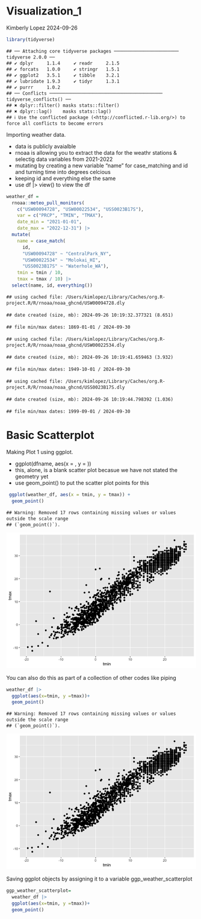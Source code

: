 Visualization_1
================
Kimberly Lopez
2024-09-26

``` r
library(tidyverse)
```

    ## ── Attaching core tidyverse packages ──────────────────────── tidyverse 2.0.0 ──
    ## ✔ dplyr     1.1.4     ✔ readr     2.1.5
    ## ✔ forcats   1.0.0     ✔ stringr   1.5.1
    ## ✔ ggplot2   3.5.1     ✔ tibble    3.2.1
    ## ✔ lubridate 1.9.3     ✔ tidyr     1.3.1
    ## ✔ purrr     1.0.2     
    ## ── Conflicts ────────────────────────────────────────── tidyverse_conflicts() ──
    ## ✖ dplyr::filter() masks stats::filter()
    ## ✖ dplyr::lag()    masks stats::lag()
    ## ℹ Use the conflicted package (<http://conflicted.r-lib.org/>) to force all conflicts to become errors

Importing weather data.

- data is publicly avaialble
- rnoaa is allowing you to extract the data for the weathr stations &
  selectig data variables from 2021-2022
- mutating by creating a new variable “name” for case_matching and id
  and turning time into degrees celcious
- keeping id and everything else the same
- use df \|\> view() to view the df

``` r
weather_df = 
  rnoaa::meteo_pull_monitors(
    c("USW00094728", "USW00022534", "USS0023B17S"),
    var = c("PRCP", "TMIN", "TMAX"), 
    date_min = "2021-01-01",
    date_max = "2022-12-31") |>
  mutate(
    name = case_match(
      id, 
      "USW00094728" ~ "CentralPark_NY", 
      "USW00022534" ~ "Molokai_HI",
      "USS0023B17S" ~ "Waterhole_WA"),
    tmin = tmin / 10,
    tmax = tmax / 10) |>
  select(name, id, everything())
```

    ## using cached file: /Users/kimlopez/Library/Caches/org.R-project.R/R/rnoaa/noaa_ghcnd/USW00094728.dly

    ## date created (size, mb): 2024-09-26 10:19:32.377321 (8.651)

    ## file min/max dates: 1869-01-01 / 2024-09-30

    ## using cached file: /Users/kimlopez/Library/Caches/org.R-project.R/R/rnoaa/noaa_ghcnd/USW00022534.dly

    ## date created (size, mb): 2024-09-26 10:19:41.659463 (3.932)

    ## file min/max dates: 1949-10-01 / 2024-09-30

    ## using cached file: /Users/kimlopez/Library/Caches/org.R-project.R/R/rnoaa/noaa_ghcnd/USS0023B17S.dly

    ## date created (size, mb): 2024-09-26 10:19:44.798392 (1.036)

    ## file min/max dates: 1999-09-01 / 2024-09-30

# Basic Scatterplot

Making Plot 1 using ggplot.

- ggplot(dfname, aes(x = , y = ))
- this, alone, is a blank scatter plot becasue we have not stated the
  geometry yet
- use geom_point() to put the scatter plot points for this

``` r
 ggplot(weather_df, aes(x = tmin, y = tmax)) + 
  geom_point()
```

    ## Warning: Removed 17 rows containing missing values or values outside the scale range
    ## (`geom_point()`).

![](Visualization_1_files/figure-gfm/unnamed-chunk-3-1.png)<!-- -->

You can also do this as part of a collection of other codes like piping

``` r
weather_df |> 
  ggplot(aes(x=tmin, y =tmax))+ 
  geom_point()
```

    ## Warning: Removed 17 rows containing missing values or values outside the scale range
    ## (`geom_point()`).

![](Visualization_1_files/figure-gfm/unnamed-chunk-4-1.png)<!-- -->

Saving ggplot objects by assigning it to a variable
ggp_weather_scatterplot

``` r
ggp_weather_scatterplot= 
  weather_df |> 
  ggplot(aes(x=tmin, y =tmax))+ 
  geom_point()
```
